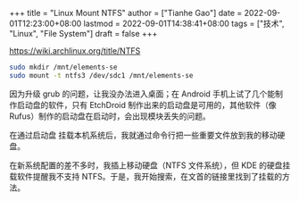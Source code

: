 +++
title = "Linux Mount NTFS"
author = ["Tianhe Gao"]
date = 2022-09-01T12:23:00+08:00
lastmod = 2022-09-01T14:38:41+08:00
tags = ["技术", "Linux", "File System"]
draft = false
+++

<https://wiki.archlinux.org/title/NTFS>

```sh
sudo mkdir /mnt/elements-se
sudo mount -t ntfs3 /dev/sdc1 /mnt/elements-se
```

因为升级 grub 的问题，让我没办法进入桌面；在 Android 手机上试了几个能制作启动盘的软件，只有 EtchDroid 制作出来的启动盘是可用的，其他软件（像 Rufus）制作的启动盘在启动时，会出现模块丢失的问题。

在通过启动盘 挂载本机系统后，我就通过命令行把一些重要文件放到我的移动硬盘。

在新系统配置的差不多时，我插上移动硬盘（NTFS 文件系统），但 KDE 的硬盘挂载软件提醒我不支持 NTFS。于是，我开始搜索，在文首的链接里找到了挂载的方法。